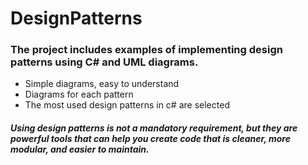 # DesignPatterns
### The project includes examples of implementing design patterns using C# and UML diagrams.
- Simple diagrams, easy to understand
- Diagrams for each pattern
- The most used design patterns in c# are selected

##### Using design patterns is not a mandatory requirement, but they are powerful tools that can help you create code that is cleaner, more modular, and easier to maintain.
